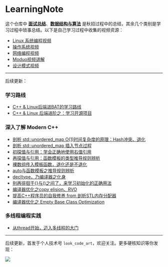 # LearningNote

这个仓库中 **[面试总结](https://github.com/szza/LearningNote/tree/master/1.%E9%9D%A2%E8%AF%95%E6%80%BB%E7%BB%93)**、**[数据结构与算法](https://github.com/szza/LearningNote/tree/master/2.%E6%95%B0%E6%8D%AE%E7%BB%93%E6%9E%84%E4%B8%8E%E7%AE%97%E6%B3%95)**  是秋招过程中的总结，其余几个类别是学习过程中琐事总结。以下是自己学习过程中收集的视频资源：

+ [Linux 系统编程视频](https://www.bilibili.com/video/BV1dt411f7TZ?p=3)
+ [操作系统视频](https://www.bilibili.com/video/BV1YE411D7nH?from=search&seid=6559705588340463788)
+ [网络编程视频](https://www.bilibili.com/video/BV1eb411F74G)
+ [Moduo视频讲解](https://www.bilibili.com/video/BV11b411q7zr)
+ [设计模式视频](https://www.bilibili.com/video/BV1kW411P7KS?from=search&seid=1006917398839692361)

---

后续更新：

### 学习路线
+ [C++ & Linux后端进BAT的学习路线](https://mp.weixin.qq.com/s?__biz=MzkyMjIxMzIxNA==&mid=2247483878&idx=1&sn=41660c3f2567fa1cfb796ca8215f62ac&chksm=c1f68fd7f68106c196e7ccf1c60826434240e54c6a2b4530fc705dda7232d4bee513e7bce4fb&token=327902945&lang=zh_CN#rd)
+ [C++ & Linux 后端进阶之：学习开源项目](https://mp.weixin.qq.com/s?__biz=MzkyMjIxMzIxNA==&mid=2247484113&idx=1&sn=84118e75d14fddee3c8715d1cf556860&chksm=c1f68ce0f68105f68afea2d7d6a643657dac403965f1109e319970c6a87c3d222ac9a15552ae&token=327902945&lang=zh_CN#rd)

### 深入了解 Modern C++
+ [剖析 std::unordered_map O(1)时间复杂度的原理：Hash冲突、退化](https://mp.weixin.qq.com/s?__biz=MzkyMjIxMzIxNA==&mid=2247483656&idx=1&sn=a204fedfbf2cf7f2023979c56b756c8a&chksm=c1f68f39f681062fe0e31f2a07fd576ff8fcb3b3016bf024afa8703520390ca7fa3b257997da&token=327902945&lang=zh_CN#rd)
+ [剖析 std::unordered_map 插入节点过程](https://mp.weixin.qq.com/s?__biz=MzkyMjIxMzIxNA==&mid=2247483848&idx=1&sn=d459a04730a4e56653452eae9f71d424&chksm=c1f68ff9f68106ef0c606d105f8a25d9e0e7e241faf3bbf4b92b7d0484e711c10597596535a6&token=327902945&lang=zh_CN#rd)
+ [初探值与引用：学会正确地使用右值引用](https://mp.weixin.qq.com/s?__biz=MzkyMjIxMzIxNA==&mid=2247483868&idx=1&sn=3271bc5f1694818a493fd54185b341dd&chksm=c1f68fedf68106fb21fedd83136aa39a1ed01761ad68018d9bedd1591d9241cb8838432d634b&token=327902945&lang=zh_CN#rd)
+ [再探值与引用：函数模板的类型推导规则辨析](https://mp.weixin.qq.com/s?__biz=MzkyMjIxMzIxNA==&mid=2247483974&idx=1&sn=2be406fac97ff57e7a864bf8a509b1f1&chksm=c1f68c77f6810561412366b292a567882b4dcfc178fe9d7fc206a88f9f22c2e05d498cce5d5b&token=327902945&lang=zh_CN#rd)
+ [裸数组传入模板函数，退化还是不退化](https://mp.weixin.qq.com/s?__biz=MzkyMjIxMzIxNA==&mid=2247483994&idx=1&sn=004b11093b51ab0fc3faf41c6b50a747&chksm=c1f68c6bf681057d98be6ee049da81e528b439f54db8f4b6d4834149cd7d2a09cc3f536e8c14&token=327902945&lang=zh_CN#rd)
+ [auto与函数模板之推导规则辨析](https://mp.weixin.qq.com/s?__biz=MzkyMjIxMzIxNA==&mid=2247484055&idx=1&sn=f4305e1c8f6533ecf99c78b6833fe263&chksm=c1f68ca6f68105b0cdc196500dcca65c07f801898f7efb490644e7a0a298884e3197b8f8d9f5&token=327902945&lang=zh_CN#rd)
+ [decltype，乃编译器之化身](https://mp.weixin.qq.com/s?__biz=MzkyMjIxMzIxNA==&mid=2247484259&idx=1&sn=93010ccfe78b164a8f758b5b38c2681a&chksm=c1f68d52f68104440bfc7a024aa1985ceac1f39c4af581f6e80b7b77ee3fbbafb86723a6e9b6&token=327902945&lang=zh_CN#rd)
+ [别再徘徊于{}与()之间了，来学习初始化的正确用法](https://mp.weixin.qq.com/s?__biz=MzkyMjIxMzIxNA==&mid=2247484397&idx=1&sn=02bdcfae05bf50963509187e0131ba6d&chksm=c1f68ddcf68104ca42c6d11ace316b1e146b76e1473b1f17d25d7211635fe983735cf72834f8&token=327902945&lang=zh_CN#rd)
+ [编译器优化之copy elision、RVO](https://mp.weixin.qq.com/s?__biz=MzkyMjIxMzIxNA==&mid=2247484605&idx=1&sn=52205144a7a9819e4a8f181eccec7914&chksm=c1f68a8cf681039a0d5c454dd1b0d1899ba15d4fd99ddc0d1885a7b93cb3b5b4b6f53c9d5ca3&token=327902945&lang=zh_CN#rd)
+ [提高C++程序员的自我修养 from 剖析STL内存分配器](https://mp.weixin.qq.com/s?__biz=MzkyMjIxMzIxNA==&mid=2247484735&idx=1&sn=c67b3f2acfb10d991f5a78ab4aee3162&chksm=c1f68b0ef681021899c96c3c88b4459fe436551fafc28f85fb60504b091228f54787f8d1ff76&token=327902945&lang=zh_CN#rd)
+ [编译器优化之 Empty Base Class Optimization](https://mp.weixin.qq.com/s?__biz=MzkyMjIxMzIxNA==&mid=2247484770&idx=1&sn=460a07d3abaec0ca0d88721c7fb4d2fb&chksm=c1f68b53f68102454080b37505a904bc15cdb3c147773132f93b80c167b26afea44e9735e999&token=327902945&lang=zh_CN#rd)

### 多线程编程实践
+ [从thread开始，迈入多线程的大门](https://mp.weixin.qq.com/s?__biz=MzkyMjIxMzIxNA==&mid=2247484579&idx=1&sn=07ffd2a0b7cb37c739387e2e3327641b&chksm=c1f68a92f6810384c314254b36b0d188a61b87ad52c3503ca7d4282be78a050fbc85a4549aed&token=327902945&lang=zh_CN#rd)

---

后续更新，首发于个人技术号 `look_code_art`，欢迎关注。更多硬核知识等你发现：

![](https://github.com/szza/LearningNote/blob/master/looker.jpg)
